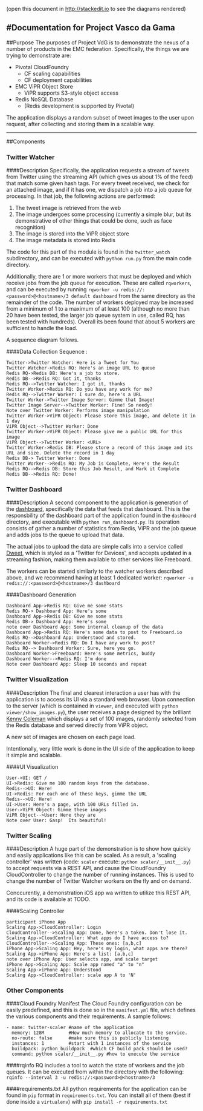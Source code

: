 (open this document in http://stackedit.io to see the diagrams rendered)

#Documentation for Project Vasco da Gama
---
##Purpose
The purposes of Project VdG is to demonstrate the nexus of a number of products in the EMC federation.  Specifically, the things we are trying to demonstrate are:

* Pivotal CloudFoundry
  * CF scaling capabilities
  * CF deployment capabilities
* EMC ViPR Object Store
  * ViPR supports S3-style object access
* Redis NoSQL Database
  * (Redis development is supported by Pivotal)

The application displays a random subset of tweet images to the user upon request, after collecting and storing them in a scalable way.

---
##Components
### Twitter Watcher
####Description
Specifically, the application requests a stream of tweets from Twitter using the streaming API (which gives us about 1% of the feed) that match some given hash tags.  For every tweet received, we check for an attached image, and if it has one, we dispatch a job into a job queue for processing.  In that job, the following actions are performed:

1. The tweet image is retrieved from the web
2. The image undergoes some processing (currently a simple blur, but its demonstrative of other things that could be done, such as face recognition)
3. The image is stored into the ViPR object store
4. The image metadata is stored into Redis

The code for this part of the module is found in the `twitter_watch` subdirectory, and can be executed with `python run.py` from the main code directory.  

Additionally, there are 1 or more workers that must be deployed and which receive jobs from the job queue for execution.  These are called `rqworkers`, and can be executed by running `rqworker -u redis://:<password>@<hostname>/3 default dashboard` from the same directory as the remainder of the code.  The number of workers deployed may be increased from a minimum of 1 to a maximum of at least 100 (although no more than 20 have been tested, the larger job queue system in use, called RQ, has been tested with hundreds).  Overall its been found that about 5 workers are sufficient to handle the load.

A sequence diagram follows.

####Data Collection Sequence :
```sequence
Twitter->Twitter Watcher: Here is a Tweet for You
Twitter Watcher->Redis RQ: Here's an image URL to queue
Redis RQ->Redis DB: Here's a job to store.
Redis DB-->Redis RQ: Got it, thanks
Redis RQ-->Twitter Watcher: I got it, thanks
Twitter Worker->Redis RQ: Do you have any work for me?
Redis RQ-->Twitter Worker: I sure do, here's a URL
Twitter Worker->Twitter Image Server: Gimme that Image!
Twitter Image Server-->Twitter Worker: Fine! So needy!
Note over Twitter Worker: Performs image manipulation
Twitter Worker->ViPR Object: Please store this image, and delete it in 1 day
ViPR Object-->Twitter Worker: Done
Twitter Worker->ViPR Object: Please give me a public URL for this image
ViPR Object-->Twitter Worker: <URL>
Twitter Worker->Redis DB: Please store a record of this image and its URL and size. Delete the record in 1 day
Redis DB-> Twitter Worker: Done
Twitter Worker-->Redis RQ: My Job is Complete, Here's the Result
Redis RQ-->Redis DB: Store this Job Result, and Mark it Complete
Redis DB-->Redis RQ: Done!
```

### Twitter Dashboard
####Description
A second component to the application is generation of the [dashboard](https://freeboard.io/board/kofu1K), specifically the data that feeds that dashboard.  This is the responsbility of the dashboard part of the application found in the `dashboard` directory, and executable with `python run_dashboard.py`.  Its operation consists of gather a number of statistics from Redis, ViPR and the job queue and adds jobs to the queue to upload that data.

The actual jobs to upload the data are simple calls into a service called [Dweet](http://dweet.io), which is styled as a 'Twitter for Devices', and accepts updated in a streaming fashion, making them available to other services like Freeboard.

The workers can be started similarly to the watcher workers described above, and we recommend having at least 1 dedicated worker: `rqworker -u redis://:<password>@<hostname>/3 dashboard`


####Dashboard Generation
```sequence
Dashboard App->Redis RQ: Give me some stats
Redis RQ-> Dashboard App: Here's some
Dashboard App->Redis DB: Give me some stats
Redis DB-> Dashboard App: Here's some
note over Dashboard App: Some internal cleanup of the data
Dashboard App->Redis RQ: Here's some data to post to Freeboard.io
Redis RQ-->Dashboard App: Understood and stored.
Dashboard Worker->Redis RQ: Do I have any work to post?
Redis RQ--> Dashboard Worker: Sure, here you go.
Dashboard Worker->Freeboard: Here's some metrics, buddy
Dashboard Worker-->Redis RQ: I'm done
Note over Dashboard App: Sleep 10 seconds and repeat
```

### Twitter Visualization
####Description
The final and clearest interaction a user has with the application is to access its UI via a standard web browser.   Upon connection to the server (which is contained in `viewer`, and executed with `python viewer/show_images.py`), the user receives a page designed by the brilliant [Kenny Coleman](http://kendrickcoleman.com) which displays a set of 100 images, randomly selected from the Redis database and served directly from ViPR object.

A new set of images are chosen on each page load.

Intentionally, very little work is done in the UI side of the application to keep it simple and scalable.

####UI Visualization
```sequence
User->UI: GET /
UI->Redis: Give me 100 random keys from the database.
Redis-->UI: Here!
UI->Redis: For each one of these keys, gimme the URL
Redis-->UI: Here!
UI->User: Here's a page, with 100 URLs filled in.
User->ViPR Object: Gimme these images
ViPR Object-->User: Here they are
Note over User: Gasp!  Its beautiful!
```

### Twitter Scaling
####Description
A huge part of the demonstration is to show how quickly and easily applications like this can be scaled.  As a result, a 'scaling controller' was written (code: `scaler`  execute: `python scaler/__init__.py`) to accept requests via a REST API, and cause the CloudFoundry CloudController to change the number of running instances.  This is used to change the number of Twitter Watcher workers on the fly and on demand.  

Conccurently, a demonstration iOS app wa written to utilize this REST API, and its code is available at TODO.


####Scaling Controller
```sequence
participant iPhone App
Scaling App->CloudController: Login
CloudController-->Scaling App: Done, here's a token. Don't lose it.
Scaling App->CloudController: What apps do I have access to?
CloudController-->Scaling App: These ones: [a,b,c]
iPhone App->Scaling App: Hey, here's my login, what apps are there?
Scaling App->iPhone App: Here's a list: [a,b,c]
note over iPhone App: User selects app, and scale target
iPhone App->Scaling App: Scale app named "a" to "n"
Scaling App->iPhone App: Understood
Scaling App->CloudController: scale app A to 'N'
```

### Other Components
####Cloud Foundry Manifest
The Cloud Foundry configuration can be easily predefined, and this is done so in the `manifest.yml` file, which defines the various components and their requirements.  A sample follows:

```
- name: twitter-scaler #name of the application
  memory: 128M         #How much memory to allocate to the service.
  no-route: false      #make sure this is publicly listening
  instances: 1         #start with 1 instances of the service
  buildpack: python_buildpack  #which CF build pack should be used?
  command: python scaler/__init__.py #how to execute the service
```

####rqinfo
RQ includes a tool to watch the state of workers and the job queues.  It can be executed from within the directory with the following: `rqinfo --interval 3 -u redis://:<password>@<hostname>/3`

####requirements.txt
All python requirements for the application can be found in `pip` format in `requirements.txt`.  You can install all of them (best if done inside a `virtualenv`) with `pip install -r requirements.txt`